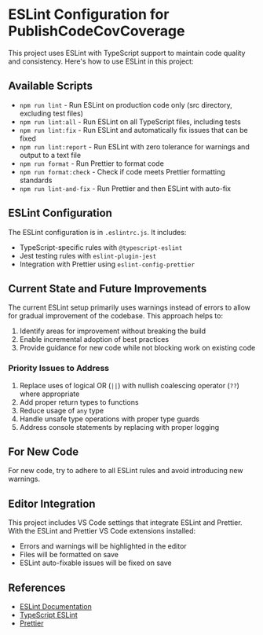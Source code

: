 # ESLint Configuration for PublishCodeCovCoverage

This project uses ESLint with TypeScript support to maintain code quality and consistency. Here's how to use ESLint in this project:

## Available Scripts

- `npm run lint` - Run ESLint on production code only (src directory, excluding test files)
- `npm run lint:all` - Run ESLint on all TypeScript files, including tests
- `npm run lint:fix` - Run ESLint and automatically fix issues that can be fixed
- `npm run lint:report` - Run ESLint with zero tolerance for warnings and output to a text file
- `npm run format` - Run Prettier to format code
- `npm run format:check` - Check if code meets Prettier formatting standards
- `npm run lint-and-fix` - Run Prettier and then ESLint with auto-fix

## ESLint Configuration

The ESLint configuration is in `.eslintrc.js`. It includes:

- TypeScript-specific rules with `@typescript-eslint`
- Jest testing rules with `eslint-plugin-jest`
- Integration with Prettier using `eslint-config-prettier`

## Current State and Future Improvements

The current ESLint setup primarily uses warnings instead of errors to allow for gradual improvement of the codebase. This approach helps to:

1. Identify areas for improvement without breaking the build
2. Enable incremental adoption of best practices
3. Provide guidance for new code while not blocking work on existing code

### Priority Issues to Address

1. Replace uses of logical OR (`||`) with nullish coalescing operator (`??`) where appropriate
2. Add proper return types to functions
3. Reduce usage of `any` type
4. Handle unsafe type operations with proper type guards
5. Address console statements by replacing with proper logging

## For New Code

For new code, try to adhere to all ESLint rules and avoid introducing new warnings.

## Editor Integration

This project includes VS Code settings that integrate ESLint and Prettier. With the ESLint and Prettier VS Code extensions installed:

- Errors and warnings will be highlighted in the editor
- Files will be formatted on save
- ESLint auto-fixable issues will be fixed on save

## References

- [ESLint Documentation](https://eslint.org/)
- [TypeScript ESLint](https://typescript-eslint.io/)
- [Prettier](https://prettier.io/)
